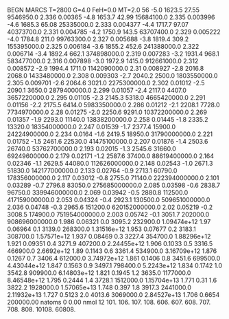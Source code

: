 BEGN
MARCS T=2800 G=4.0 FeH=0.0 MT=2.0
                  56
-5.0 1623.5 27.55 9546950.0 2.336 0.00365 
-4.8 1653.7 42.99 15684100.0 2.335 0.003996 
-4.6 1685.3 65.08 25335000.0 2.333 0.004377 
-4.4 1717.7 97.07 40373700.0 2.331 0.004785 
-4.2 1750.9 143.5 63707400.0 2.329 0.005222 
-4.0 1784.8 211.0 99763300.0 2.327 0.005688 
-3.8 1819.4 309.2 155395000.0 2.325 0.006184 
-3.6 1855.2 452.6 241388000.0 2.322 0.006714 
-3.4 1892.4 662.1 374898000.0 2.319 0.007283 
-3.2 1931.4 968.1 583477000.0 2.316 0.007898 
-3.0 1972.9 1415.0 912661000.0 2.312 0.008572 
-2.9 1994.4 1711.0 1142090000.0 2.31 0.008927 
-2.8 2016.8 2068.0 1433480000.0 2.308 0.009303 
-2.7 2040.2 2500.0 1803550000.0 2.305 0.009701 
-2.6 2064.6 3021.0 2275300000.0 2.302 0.01012 
-2.5 2090.1 3650.0 2879400000.0 2.299 0.01057 
-2.4 2117.0 4407.0 3657220000.0 2.295 0.01105 
-2.3 2145.3 5318.0 4665420000.0 2.291 0.01156 
-2.2 2175.5 6414.0 5983350000.0 2.286 0.01212 
-2.1 2208.1 7728.0 7734970000.0 2.28 0.01275 
-2.0 2250.6 9291.0 10372200000.0 2.269 0.01357 
-1.9 2293.0 11140.0 13838200000.0 2.258 0.01445 
-1.8 2335.2 13320.0 18354000000.0 2.247 0.01539 
-1.7 2377.4 15900.0 24224900000.0 2.234 0.0164 
-1.6 2419.5 18950.0 31790000000.0 2.221 0.01752 
-1.5 2461.6 22530.0 41475100000.0 2.207 0.01876 
-1.4 2503.6 26740.0 53762700000.0 2.193 0.02015 
-1.3 2545.6 31660.0 69249600000.0 2.179 0.02171 
-1.2 2587.6 37400.0 88619400000.0 2.164 0.02346 
-1.1 2629.5 44080.0 112626000000.0 2.148 0.02543 
-1.0 2671.3 51830.0 142177000000.0 2.133 0.02764 
-0.9 2713.1 60790.0 178356000000.0 2.117 0.03012 
-0.8 2755.0 71140.0 222394000000.0 2.101 0.03289 
-0.7 2796.8 83050.0 275685000000.0 2.085 0.03598 
-0.6 2838.7 96750.0 339946000000.0 2.069 0.03942 
-0.5 2880.8 112500.0 417159000000.0 2.053 0.04324 
-0.4 2923.1 130500.0 509651000000.0 2.036 0.04748 
-0.3 2965.6 151200.0 620152000000.0 2.02 0.05219 
-0.2 3008.5 174900.0 751954000000.0 2.003 0.05742 
-0.1 3051.7 202000.0 908696000000.0 1.986 0.06321 
0.0 3095.2 232900.0 1.09474e+12 1.97 0.06964 
0.1 3139.0 268300.0 1.31516e+12 1.953 0.07677 
0.2 3183.1 308700.0 1.57571e+12 1.937 0.08469 
0.3 3227.4 354700.0 1.88296e+12 1.921 0.09351 
0.4 3271.9 407200.0 2.24455e+12 1.906 0.1033 
0.5 3316.5 466900.0 2.6692e+12 1.89 0.1143 
0.6 3361.4 534900.0 3.16709e+12 1.876 0.1267 
0.7 3406.4 612000.0 3.74972e+12 1.861 0.1406 
0.8 3451.6 699500.0 4.43044e+12 1.847 0.1563 
0.9 3497.1 798400.0 5.2243e+12 1.834 0.1742 
1.0 3542.8 909900.0 6.14803e+12 1.821 0.1945 
1.2 3635.0 1177000.0 8.46548e+12 1.795 0.2444 
1.4 3728.1 1512000.0 1.15704e+13 1.771 0.31 
1.6 3822.2 1928000.0 1.57065e+13 1.748 0.397 
1.8 3917.3 2441000.0 2.11932e+13 1.727 0.5123 
2.0 4013.6 3069000.0 2.84527e+13 1.706 0.6654 
200000.00
natoms              0      0.00
nmol          12
          101.         106.       107.      108.         606.        607.        608.
          707.         708.       808.    10108.       60808.

